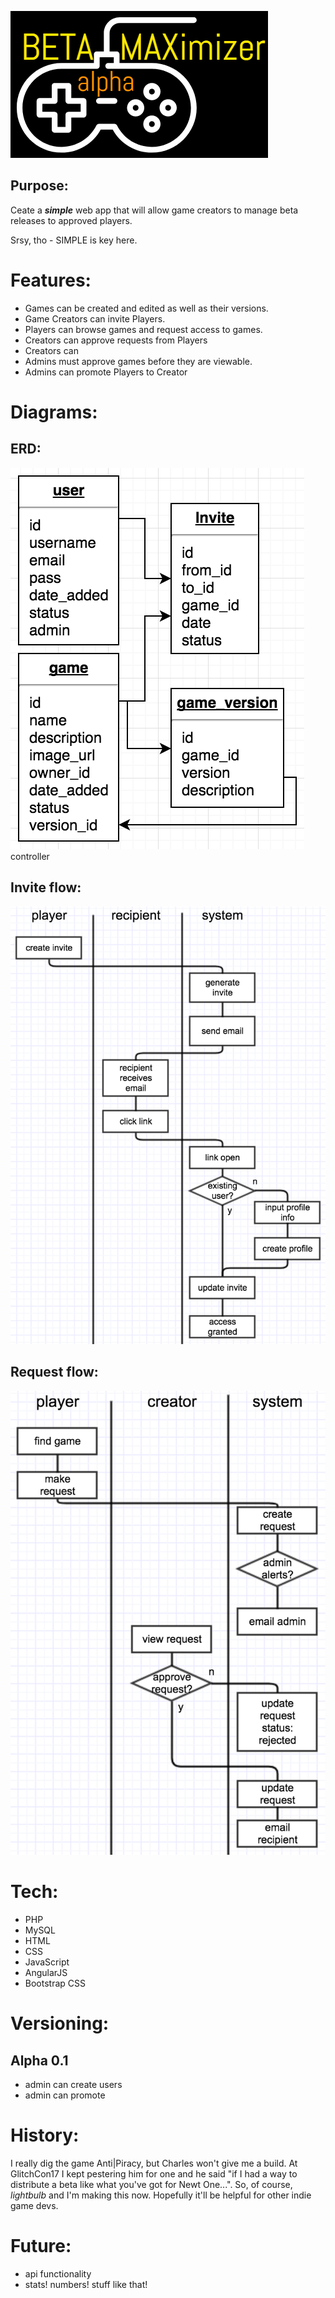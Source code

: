 ![logo](images/betaMaxAlpha.png)

Purpose:
---
Ceate a _**simple**_ web app that will allow game creators to manage beta releases to approved players.

Srsy, tho - SIMPLE is key here.

Features:
===
- Games can be created and edited as well as their versions.
- Game Creators can invite Players.
- Players can browse games and request access to games.
- Creators can approve requests from Players
- Creators can
- Admins must approve games before they are viewable.
- Admins can promote Players to Creator

Diagrams:
===

ERD:
---
![erd](images/erd.png)controller

Invite flow:
---
![invite](images/invite.png)

Request flow:
---
![request](images/request.png)

Tech:
===
- PHP
- MySQL
- HTML
- CSS
- JavaScript
- AngularJS
- Bootstrap CSS

Versioning:
===

Alpha 0.1
---
- admin can create users
- admin can promote

History:
===
I really dig the game Anti|Piracy, but Charles won't give me a build. At GlitchCon17 I kept pestering him for one and he said "if I had a way to distribute a beta like what you've got for Newt One...". So, of course, *lightbulb* and I'm making this now. Hopefully it'll be helpful for other indie game devs.

Future:
===
- api functionality
- stats! numbers! stuff like that!
